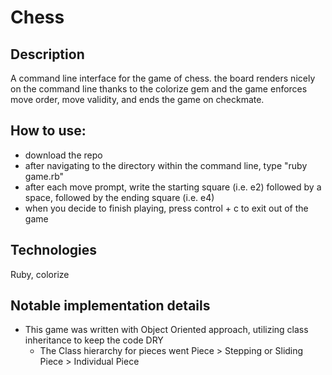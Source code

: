 # Chess

## Description
A command line interface for the game of chess. the board renders nicely on the command line thanks to the colorize gem and the game enforces move order, move validity, and ends the game on checkmate.

## How to use:
- download the repo
- after navigating to the directory within the command line, type "ruby game.rb"
- after each move prompt, write the starting square (i.e. e2) followed by a space, followed by the ending square (i.e. e4)
- when you decide to finish playing, press control + c to exit out of the game

## Technologies
Ruby, colorize

## Notable implementation details
- This game was written with Object Oriented approach, utilizing class inheritance to keep the code DRY
  - The Class hierarchy for pieces went Piece > Stepping or Sliding Piece > Individual Piece
